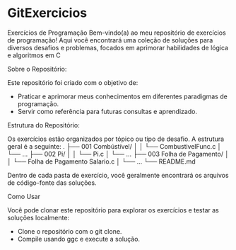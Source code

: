 # GitExercicios

Exercícios de Programação
Bem-vindo(a) ao meu repositório de exercícios de programação! Aqui você encontrará uma coleção de soluções para diversos desafios e problemas, focados em aprimorar habilidades de lógica e algoritmos em C

Sobre o Repositório:

Este repositório foi criado com o objetivo de:
 * Praticar e aprimorar meus conhecimentos em diferentes paradigmas de programação.
 * Servir como referência para futuras consultas e aprendizado.

Estrutura do Repositório:

Os exercícios estão organizados por tópico ou tipo de desafio. A estrutura geral é a seguinte:
.
├── 001 Combústível/
│   │   └── CombustivelFunc.c
│   └── ...
├── 002 Pi/
│   │   └── Pi.c
│   └── ...
├── 003 Folha de Pagamento/
│   │   └── Folha de Pagamento Salario.c
│   └── ...
└── README.md

Dentro de cada pasta de exercício, você geralmente encontrará os arquivos de código-fonte das soluções.

Como Usar

Você pode clonar este repositório para explorar os exercícios e testar as soluções localmente:
 * Clone o repositório com o git clone.
 * Compile usando ggc e execute a solução.
